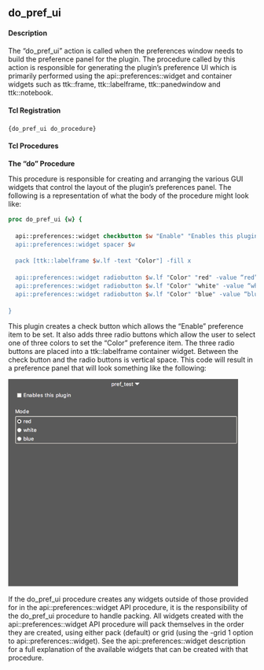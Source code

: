 ## do\_pref\_ui

#### Description

The “do\_pref\_ui” action is called when the preferences window needs to build the preference panel for the plugin. The procedure called by this action is responsible for generating the plugin’s preference UI which is primarily performed using the api\::preferences\::widget and container widgets such as ttk\::frame, ttk\::labelframe, ttk\::panedwindow and ttk\::notebook.

#### Tcl Registration

`{do_pref_ui do_procedure}`

#### Tcl Procedures

**The “do” Procedure**

This procedure is responsible for creating and arranging the various GUI widgets that control the layout of the plugin’s preferences panel.  The following is a representation of what the body of the procedure might look like:

```Tcl
proc do_pref_ui {w} {

  api::preferences::widget checkbutton $w "Enable" "Enables this plugin”
  api::preferences::widget spacer $w

  pack [ttk::labelframe $w.lf -text "Color"] -fill x
  
  api::preferences::widget radiobutton $w.lf "Color" "red" -value “red”
  api::preferences::widget radiobutton $w.lf "Color" "white" -value “white”
  api::preferences::widget radiobutton $w.lf "Color" "blue" -value “blue”
  
}
```

This plugin creates a check button which allows the “Enable” preference item to be set. It also adds three radio buttons which allow the user to select one of three colors to set the “Color” preference item. The three radio buttons are placed into a ttk\::labelframe container widget. Between the check button and the radio buttons is vertical space. This code will result in a preference panel that will look something like the following:

![](assets/Preference-Plugin.png "Preference Plugin Panel")

If the do\_pref\_ui procedure creates any widgets outside of those provided for in the api\::preferences\::widget API procedure, it is the responsibility of the do\_pref\_ui procedure to handle packing. All widgets created with the api\::preferences\::widget API procedure will pack themselves in the order they are created, using either pack (default) or grid (using the -grid 1 option to api\::preferences\::widget). See the api\::preferences\::widget description for a full explanation of the available widgets that can be created with that procedure.
